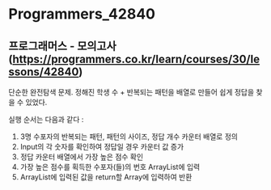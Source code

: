 # Programmers_42840
## 프로그래머스 - 모의고사 (https://programmers.co.kr/learn/courses/30/lessons/42840)
단순한 완전탐색 문제.
정해진 학생 수 + 반복되는 패턴을 배열로 만들어 쉽게 정답을 찾을 수 있었다.

실행 순서는 다음과 같다 : 
1. 3명 수포자의 반복되는 패턴, 패턴의 사이즈, 정답 개수 카운터 배열로 정의
2. Input의 각 숫자를 확인하여 정답일 경우 카운터 값 증가
3. 정답 카운터 배열에서 가장 높은 점수 확인
4. 가장 높은 점수를 획득한 수포자(들)의 번호 ArrayList에 입력
5. ArrayList에 입력된 값을 return할 Array에 입력하여 반환

